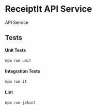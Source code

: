 # ReceiptIt API Service

API Service

## Tests
#### Unit Tests
    npm run unit
#### Integration Tests
    npm run it
#### Lint
    npm run jshint
